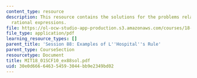 ```yaml
---
content_type: resource
description: This resource contains the solutions for the problems related to the
  rational expressions.
file: https://ol-ocw-studio-app-production.s3.amazonaws.com/courses/18-01sc-single-variable-calculus-fall-2010/30e0d666646354593044bb9e2349bd02_MIT18_01SCF10_ex88sol.pdf
file_type: application/pdf
learning_resource_types: []
parent_title: 'Session 88: Examples of L''Hospital''s Rule'
parent_type: CourseSection
resourcetype: Document
title: MIT18_01SCF10_ex88sol.pdf
uid: 30e0d666-6463-5459-3044-bb9e2349bd02
---
```

